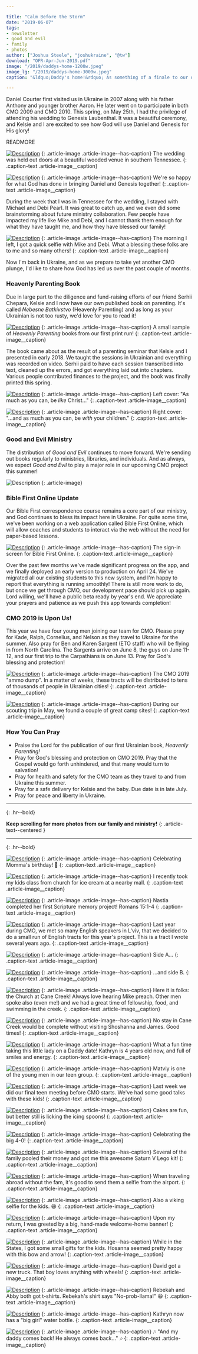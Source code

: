 ```yaml
---

title: "Calm Before the Storm"
date: "2019-06-07"
tags:
- newsletter
- good and evil
- family
- photos
author: ["Joshua Steele", "joshukraine", "@tw"]
download: "OFR-Apr-Jun-2019.pdf"
image: "/2019/daddys-home-1200w.jpeg"
image_lg: "/2019/daddys-home-3000w.jpeg"
caption: "&ldquo;Daddy's home!&rdquo; As something of a finale to our otherwise quiet spring season, I got to attend the wedding of a good friend in the US. After a week away from my family, and a joyful reunion upon my return, it's time to buckle up. CMO 2019 is only days away!"

---
```


Daniel Courter first visited us in Ukraine in 2007 along with his father Anthony and younger brother Aaron. He later went on to participate in both CMO 2009 and CMO 2010. This spring, on May 25th, I had the privilege of attending his wedding to Genesis Laubenthal. It was a beautiful ceremony, and Kelsie and I are excited to see how God will use Daniel and Genesis for His glory!

READMORE

[![Description](https://d21yo20tm8bmc2.cloudfront.net/2019/wedding-sign-700w.jpeg)](https://d21yo20tm8bmc2.cloudfront.net/2019/wedding-sign-3000w.jpeg)
{: .article-image .article-image--has-caption}
The wedding was held out doors at a beautiful wooded venue in southern Tennessee.
{: .caption-text .article-image__caption}

[![Description](https://d21yo20tm8bmc2.cloudfront.net/2019/with-dan-and-gen-700w.jpeg)](https://d21yo20tm8bmc2.cloudfront.net/2019/with-dan-and-gen-3000w.jpeg)
{: .article-image .article-image--has-caption}
We're so happy for what God has done in bringing Daniel and Genesis together!
{: .caption-text .article-image__caption}

During the week that I was in Tennessee for the wedding, I stayed with Michael and Debi Pearl. It was great to catch up, and we even did some brainstorming about future ministry collaboration. Few people have impacted my life like Mike and Debi, and I cannot thank them enough for what they have taught me, and how they have blessed our family!

[![Description](https://d21yo20tm8bmc2.cloudfront.net/2019/mike-and-debi-700w.jpeg)](https://d21yo20tm8bmc2.cloudfront.net/2019/mike-and-debi-3000w.jpeg)
{: .article-image .article-image--has-caption}
The morning I left, I got a quick selfie with Mike and Debi. What a blessing these folks are to me and so many others!
{: .caption-text .article-image__caption}

Now I'm back in Ukraine, and as we prepare to take yet another CMO plunge, I'd like to share how God has led us over the past couple of months.

### Heavenly Parenting Book

Due in large part to the diligence and fund-raising efforts of our friend Serhii Chepara, Kelsie and I now have our own published book on parenting. It's called *Nebesne Batkivstvo* (Heavenly Parenting) and as long as your Ukrainian is not too rusty, we'd love for you to read it! 

[![Description](https://d21yo20tm8bmc2.cloudfront.net/2019/heavenly-parenting-book-700w.jpeg)](https://d21yo20tm8bmc2.cloudfront.net/2019/heavenly-parenting-book-3000w.jpeg)
{: .article-image .article-image--has-caption}
A small sample of *Heavenly Parenting* books from our first print run!
{: .caption-text .article-image__caption}

The book came about as the result of a parenting seminar that Kelsie and I presented in early 2018. We taught the sessions in Ukrainian and everything was recorded on video. Serhii paid to have each session transcribed into text, cleaned up the errors, and got everything laid out into chapters. Various people contributed finances to the project, and the book was finally printed this spring.

[![Description](https://d21yo20tm8bmc2.cloudfront.net/2019/hp-front-open-700w.jpeg)](https://d21yo20tm8bmc2.cloudfront.net/2019/hp-front-open-3000w.jpeg)
{: .article-image .article-image--has-caption}
Left cover: "As much as you can, be *like* Christ..."
{: .caption-text .article-image__caption}

[![Description](https://d21yo20tm8bmc2.cloudfront.net/2019/hp-back-open-700w.jpeg)](https://d21yo20tm8bmc2.cloudfront.net/2019/hp-back-open-3000w.jpeg)
{: .article-image .article-image--has-caption}
Right cover: "...and as much as you can, be *with* your children."
{: .caption-text .article-image__caption}

### Good and Evil Ministry

The distribution of *Good and Evil* continues to move forward. We're sending out books regularly to ministries, libraries, and individuals. And as always, we expect *Good and Evil* to play a major role in our upcoming CMO project this summer!

![Description](https://d21yo20tm8bmc2.cloudfront.net/2019/ge-cover-2019-700h.png)
{: .article-image}

### Bible First Online Update

Our Bible First correspondence course remains a core part of our ministry, and God continues to bless its impact here in Ukraine. For quite some time, we've been working on a web application called Bible First Online, which will allow coaches and students to interact via the web without the need for paper-based lessons.

[![Description](https://d21yo20tm8bmc2.cloudfront.net/2019/bfo-signin-screen-700w.jpg)](https://d21yo20tm8bmc2.cloudfront.net/2019/bfo-signin-screen-3000w.jpg)
{: .article-image .article-image--has-caption}
The sign-in screen for Bible First Online.
{: .caption-text .article-image__caption}

Over the past few months we've made significant progress on the app, and we finally deployed an early version to production on April 24. We've migrated all our existing students to this new system, and I'm happy to report that everything is running smoothly! There is still more work to do, but once we get through CMO, our development pace should pick up again. Lord willing, we'll have a public beta ready by year's end. We appreciate your prayers and patience as we push this app towards completion!

### CMO 2019 is Upon Us!

This year we have four young men joining our team for CMO. Please pray for Kade, Ralph, Cornelius, and Nelson as they travel to Ukraine for the summer. Also pray for Ben and Karen Sargent (ETO staff) who will be flying in from North Carolina. The Sargents arrive on June 8, the guys on June 11-12, and our first trip to the Carpathians is on June 13. Pray for God's blessing and protection!

[![Description](https://d21yo20tm8bmc2.cloudfront.net/2019/stacks-of-tracts-700w.jpeg)](https://d21yo20tm8bmc2.cloudfront.net/2019/stacks-of-tracts-3000w.jpeg)
{: .article-image .article-image--has-caption}
The CMO 2019 "ammo dump". In a matter of weeks, these tracts will be distributed to tens of thousands of people in Ukrainian cities!
{: .caption-text .article-image__caption}

[![Description](https://d21yo20tm8bmc2.cloudfront.net/2019/2019-camp-site-700w.jpeg)](https://d21yo20tm8bmc2.cloudfront.net/2019/2019-camp-site-3000w.jpeg)
{: .article-image .article-image--has-caption}
During our scouting trip in May, we found a couple of great camp sites!
{: .caption-text .article-image__caption}

### How You Can Pray

* Praise the Lord for the publication of our first Ukrainian book, *Heavenly Parenting!*
* Pray for God's blessing and protection on CMO 2019. Pray that the Gospel would go forth unhindered, and that many would turn to salvation!
* Pray for health and safety for the CMO team as they travel to and from Ukraine this summer.
* Pray for a safe delivery for Kelsie and the baby. Due date is in late July.
* Pray for peace and liberty in Ukraine.


---
{: .hr--bold}

**Keep scrolling for more photos from our family and ministry!**
{: .article-text--centered }

---
{: .hr--bold}

[![Description](https://d21yo20tm8bmc2.cloudfront.net/2019/happy-birthday-momma-700w.jpeg)](https://d21yo20tm8bmc2.cloudfront.net/2019/happy-birthday-momma-3000w.jpeg)
{: .article-image .article-image--has-caption}
Celebrating Momma's birthday! 🥰
{: .caption-text .article-image__caption}

[![Description](https://d21yo20tm8bmc2.cloudfront.net/2019/bfk-class-outing-forum-700w.jpeg)](https://d21yo20tm8bmc2.cloudfront.net/2019/bfk-class-outing-forum-3000w.jpeg)
{: .article-image .article-image--has-caption}
I recently took my kids class from church for ice cream at a nearby mall.
{: .caption-text .article-image__caption}

[![Description](https://d21yo20tm8bmc2.cloudfront.net/2019/nastia-first-project-700w.jpeg)](https://d21yo20tm8bmc2.cloudfront.net/2019/nastia-first-project-3000w.jpeg)
{: .article-image .article-image--has-caption}
Nastia completed her first Scripture memory project! Romans 15:1-4
{: .caption-text .article-image__caption}

[![Description](https://d21yo20tm8bmc2.cloudfront.net/2019/verdict-cover-700h.jpeg)](https://d21yo20tm8bmc2.cloudfront.net/2019/verdict-cover-3000h.jpeg)
{: .article-image .article-image--has-caption}
Last year during CMO, we met so many English speakers in L'viv, that we decided to do a small run of English tracts for this year's project. This is a tract I wrote several years ago.
{: .caption-text .article-image__caption}

[![Description](https://d21yo20tm8bmc2.cloudfront.net/2019/verdict-open-front-700w.jpeg)](https://d21yo20tm8bmc2.cloudfront.net/2019/verdict-open-front-3000w.jpeg)
{: .article-image .article-image--has-caption}
Side A...
{: .caption-text .article-image__caption}

[![Description](https://d21yo20tm8bmc2.cloudfront.net/2019/verdict-open-back-700w.jpeg)](https://d21yo20tm8bmc2.cloudfront.net/2019/verdict-open-back-3000w.jpeg)
{: .article-image .article-image--has-caption}
...and side B.
{: .caption-text .article-image__caption}

[![Description](https://d21yo20tm8bmc2.cloudfront.net/2019/church-at-cane-creek-700w.jpeg)](https://d21yo20tm8bmc2.cloudfront.net/2019/church-at-cane-creek-3000w.jpeg)
{: .article-image .article-image--has-caption}
Here it is folks: the Church at Cane Creek! Always love hearing Mike preach. Other men spoke also (even me!) and we had a great time of fellowship, food, and swimming in the creek.
{: .caption-text .article-image__caption}

[![Description](https://d21yo20tm8bmc2.cloudfront.net/2019/easlings-selfie-700w.jpg)](https://d21yo20tm8bmc2.cloudfront.net/2019/easlings-selfie-3000w.jpg)
{: .article-image .article-image--has-caption}
No stay in Cane Creek would be complete without visiting Shoshanna and James. Good times!
{: .caption-text .article-image__caption}

[![Description](https://d21yo20tm8bmc2.cloudfront.net/2019/kate-date-with-daddy-700w.jpeg)](https://d21yo20tm8bmc2.cloudfront.net/2019/kate-date-with-daddy-3000w.jpeg)
{: .article-image .article-image--has-caption}
What a fun time taking this little lady on a Daddy date! Kathryn is 4 years old now, and full of smiles and energy.
{: .caption-text .article-image__caption}

[![Description](https://d21yo20tm8bmc2.cloudfront.net/2019/matviy-and-joshua-700w.jpeg)](https://d21yo20tm8bmc2.cloudfront.net/2019/matviy-and-joshua-3000w.jpeg)
{: .article-image .article-image--has-caption}
Matviy is one of the young men in our teen group.
{: .caption-text .article-image__caption}

[![Description](https://d21yo20tm8bmc2.cloudfront.net/2019/last-teen-meeting-summer-700w.jpg)](https://d21yo20tm8bmc2.cloudfront.net/2019/last-teen-meeting-summer-3000w.jpg)
{: .article-image .article-image--has-caption}
Last week we did our final teen meeting before CMO starts. We've had some good talks with these kids!
{: .caption-text .article-image__caption}

[![Description](https://d21yo20tm8bmc2.cloudfront.net/2019/lick-the-spoon-700h.jpeg)](https://d21yo20tm8bmc2.cloudfront.net/2019/lick-the-spoon-3000h.jpeg)
{: .article-image .article-image--has-caption}
Cakes are fun, but better still is licking the icing spoons!
{: .caption-text .article-image__caption}

[![Description](https://d21yo20tm8bmc2.cloudfront.net/2019/the-big-4-0-birthday-700h.jpeg)](https://d21yo20tm8bmc2.cloudfront.net/2019/the-big-4-0-birthday-3000h.jpeg)
{: .article-image .article-image--has-caption}
Celebrating the big 4-0!
{: .caption-text .article-image__caption}

[![Description](https://d21yo20tm8bmc2.cloudfront.net/2019/lego-saturn-v-700h.jpeg)](https://d21yo20tm8bmc2.cloudfront.net/2019/lego-saturn-v-3000h.jpeg)
{: .article-image .article-image--has-caption}
Several of the family pooled their money and got me this awesome Saturn V Lego kit!
{: .caption-text .article-image__caption}

[![Description](https://d21yo20tm8bmc2.cloudfront.net/2019/airport-selfie-700w.jpeg)](https://d21yo20tm8bmc2.cloudfront.net/2019/airport-selfie-3000w.jpeg)
{: .article-image .article-image--has-caption}
When traveling abroad without the fam, it's good to send them a selfie from the airport.
{: .caption-text .article-image__caption}

[![Description](https://d21yo20tm8bmc2.cloudfront.net/2019/airport-selfie-viking-700h.jpg)](https://d21yo20tm8bmc2.cloudfront.net/2019/airport-selfie-viking-3000h.jpg)
{: .article-image .article-image--has-caption}
Also a viking selfie for the kids. 😆
{: .caption-text .article-image__caption}

[![Description](https://d21yo20tm8bmc2.cloudfront.net/2019/welcome-home-banner-700w.jpeg)](https://d21yo20tm8bmc2.cloudfront.net/2019/welcome-home-banner-3000w.jpeg)
{: .article-image .article-image--has-caption}
Upon my return, I was greeted by a big, hand-made welcome-home banner!
{: .caption-text .article-image__caption}

[![Description](https://d21yo20tm8bmc2.cloudfront.net/2019/bow-arrow-for-hosanna-700h.jpeg)](https://d21yo20tm8bmc2.cloudfront.net/2019/bow-arrow-for-hosanna-3000h.jpeg)
{: .article-image .article-image--has-caption}
While in the States, I got some small gifts for the kids. Hosanna seemed pretty happy with this bow and arrow!
{: .caption-text .article-image__caption}

[![Description](https://d21yo20tm8bmc2.cloudfront.net/2019/truck-for-david-700h.jpeg)](https://d21yo20tm8bmc2.cloudfront.net/2019/truck-for-david-3000h.jpeg)
{: .article-image .article-image--has-caption}
David got a new truck. That boy loves anything with wheels!
{: .caption-text .article-image__caption}

[![Description](https://d21yo20tm8bmc2.cloudfront.net/2019/tshirt-for-beka-700h.jpeg)](https://d21yo20tm8bmc2.cloudfront.net/2019/tshirt-for-beka-3000h.jpeg)
{: .article-image .article-image--has-caption}
Rebekah and Abby both got t-shirts. Rebekah's shirt says "No-prob-llama!" 😆
{: .caption-text .article-image__caption}

[![Description](https://d21yo20tm8bmc2.cloudfront.net/2019/new-water-bottle-700h.jpeg)](https://d21yo20tm8bmc2.cloudfront.net/2019/new-water-bottle-3000h.jpeg)
{: .article-image .article-image--has-caption}
Kathryn now has a "big girl" water bottle.
{: .caption-text .article-image__caption}

[![Description](https://d21yo20tm8bmc2.cloudfront.net/2019/my-daddy-comes-back-700h.jpeg)](https://d21yo20tm8bmc2.cloudfront.net/2019/my-daddy-comes-back-3000h.jpeg)
{: .article-image .article-image--has-caption}
🎶 "And my daddy comes back! He always comes back..." 🎶
{: .caption-text .article-image__caption}
